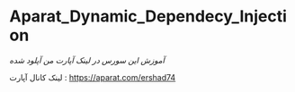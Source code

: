 # Aparat_Dynamic_Dependecy_Injection
*آموزش این سورس در لینک آپارت من آپلود شده*

لینک کانال آپارت : https://aparat.com/ershad74
